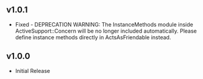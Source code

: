 ## v1.0.1

* Fixed - DEPRECATION WARNING: The InstanceMethods module inside ActiveSupport::Concern will be no longer included automatically. Please define instance methods directly in ActsAsFriendable instead.

## v1.0.0

* Initial Release